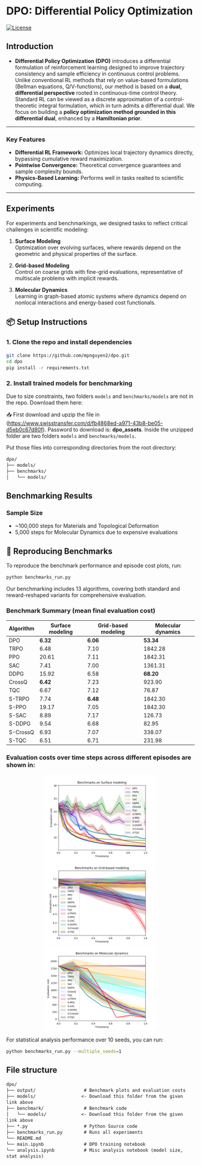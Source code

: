 # DPO: Differential Policy Optimization

[![License](https://img.shields.io/badge/license-MIT-green.svg)](./LICENSE)

## Introduction
- **Differential Policy Optimization (DPO)** introduces a differential formulation of reinforcement learning designed to improve trajectory consistency and sample efficiency in continuous control problems. Unlike conventional RL methods that rely on value-based formulations (Bellman equations, Q/V-functions), our method is based on a **dual, differential perspective** rooted in continuous-time control theory. Standard RL can be viewed as a discrete approximation of a control-theoretic integral formulation, which in turn admits a differential dual. We focus on building a **policy optimization method grounded in this differential dual**, enhanced by a **Hamiltonian prior**.
---

### Key Features

- **Differential RL Framework:** Optimizes local trajectory dynamics directly, bypassing cumulative reward maximization.
- **Pointwise Convergence:** Theoretical convergence guarantees and sample complexity bounds.
- **Physics-Based Learning:** Performs well in tasks realted to scientific computing.

---

## Experiments

For experiments and benchmarkings, we designed tasks to reflect critical challenges in scientific modeling:

1. **Surface Modeling**  
   Optimization over evolving surfaces, where rewards depend on the geometric and physical properties of the surface.

2. **Grid-based Modeling**  
   Control on coarse grids with fine-grid evaluations, representative of multiscale problems with implicit rewards.

3. **Molecular Dynamics**  
   Learning in graph-based atomic systems where dynamics depend on nonlocal interactions and energy-based cost functionals.

## 📦 Setup Instructions
### 1. Clone the repo and install dependencies

```bash
git clone https://github.com/mpnguyen2/dpo.git
cd dpo
pip install -r requirements.txt
```

### 2. Install trained models for benchmarking
Due to size constraints, two folders ```models``` and ```benchmarks/models``` are not in the repo. Download them here:

📥 First download and upzip the file in (https://www.swisstransfer.com/d/fb4868ed-a971-43b8-be05-d5eb0c67d80f). Password to download is: **dpo_assets**. Inside the unzipped folder are two folders ```models``` and ```benchmarks/models```.

Put those files into corresponding directories from the root directory:
```
dpo/
├── models/
├── benchmarks/
│   └── models/
```

## Benchmarking Results
### Sample Size
- ~100,000 steps for Materials and Topological Deformation  
- 5,000 steps for Molecular Dynamics due to expensive evaluations

## 🔁 Reproducing Benchmarks

To reproduce the benchmark performance and episode cost plots, run:

```bash
python benchmarks_run.py
```

Our benchmarking includes 13 algorithms, covering both standard and reward-reshaped variants for comprehensive evaluation.

### Benchmark Summary (mean final evaluation cost)

| Algorithm     | Surface modeling | Grid-based modeling | Molecular dynamics |
|---------------|------------------|----------------------|---------------------|
| DPO           | **6.32**         | **6.06**             | **53.34**           |
| TRPO          | 6.48             | 7.10                 | 1842.28             |
| PPO           | 20.61            | 7.11                 | 1842.31             |
| SAC           | 7.41             | 7.00                 | 1361.31             |
| DDPG          | 15.92            | 6.58                 |**68.20**            |
| CrossQ        | **6.42**         | 7.23                 | 923.90              |
| TQC           | 6.67             | 7.12                 | 76.87               |
| S-TRPO        | 7.74             | **6.48**             | 1842.30             |
| S-PPO         | 19.17            | 7.05                 | 1842.30             |
| S-SAC         | 8.89             | 7.17                 | 126.73              |
| S-DDPG        | 9.54             | 6.68                 | 82.95               |
| S-CrossQ      | 6.93             | 7.07                 | 338.07              |
| S-TQC         | 6.51             | 6.71                 | 231.98              |



### Evaluation costs over time steps across different episodes are shown in:

<div align="center">
  <img src="output/benchmarks_surface.png" width="300">
  <img src="output/benchmarks_grid.png" width="300">
  <img src="output/benchmarks_molecule.png" width="300">
</div>


For statistical analysis performance over 10 seeds, you can run:
```bash
python benchmarks_run.py --multiple_seeds=1
```

## File structure
```
dpo/
├── output/                  # Benchmark plots and evaluation costs
├── models/                 <- Download this folder from the given link above
├── benchmark/               # Benchmark code
│   └── models/             <- Download this folder from the given link above
├── *.py                     # Python Source code
├── benchmarks_run.py        # Runs all experiments
└── README.md
└── main.ipynb               # DPO training notebook
└── analysis.ipynb           # Misc analysis notebook (model size, stat analysis)
```
